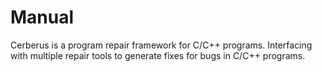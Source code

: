 # Manual #
Cerberus is a program repair framework for C/C++ programs. Interfacing with multiple repair tools to generate fixes
for bugs in C/C++ programs. 
